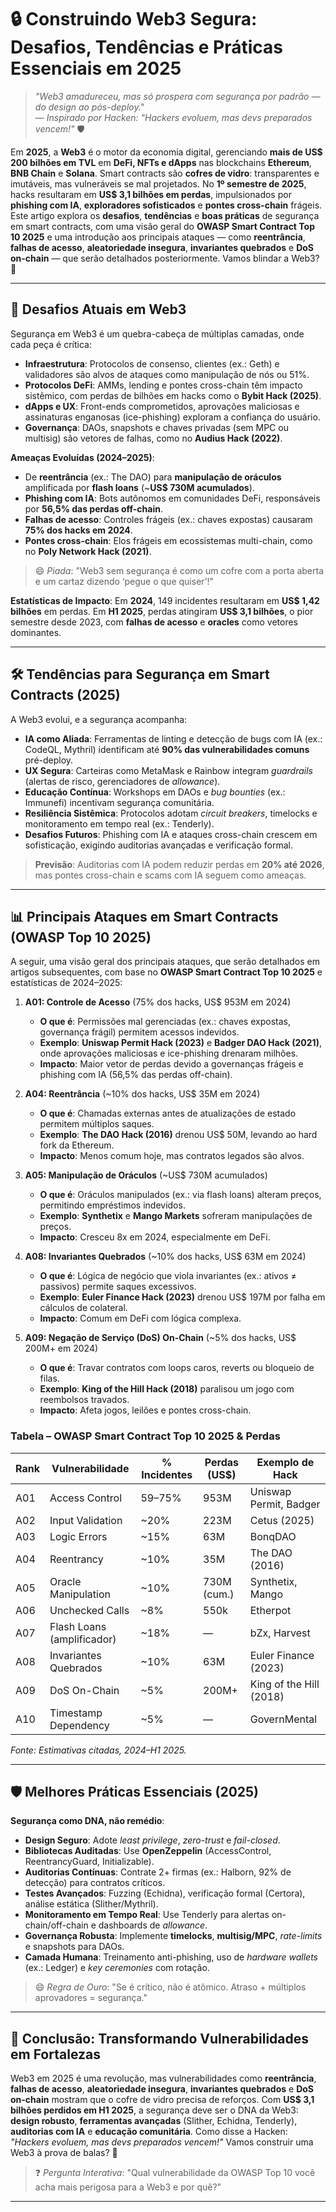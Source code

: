 # 🔒 **Construindo Web3 Segura: Desafios, Tendências e Práticas Essenciais em 2025**

> *"Web3 amadureceu, mas só prospera com segurança por padrão — do design ao pós-deploy."*  
> — *Inspirado por Hacken: "Hackers evoluem, mas devs preparados vencem!"* 🛡️

Em **2025**, a **Web3** é o motor da economia digital, gerenciando **mais de US$ 200 bilhões em TVL** em **DeFi, NFTs e dApps** nas blockchains **Ethereum**, **BNB Chain** e **Solana**. Smart contracts são **cofres de vidro**: transparentes e imutáveis, mas vulneráveis se mal projetados. No **1º semestre de 2025**, hacks resultaram em **US$ 3,1 bilhões em perdas**, impulsionados por **phishing com IA**, **exploradores sofisticados** e **pontes cross-chain** frágeis. Este artigo explora os **desafios**, **tendências** e **boas práticas** de segurança em smart contracts, com uma visão geral do **OWASP Smart Contract Top 10 2025** e uma introdução aos principais ataques — como **reentrância**, **falhas de acesso**, **aleatoriedade insegura**, **invariantes quebrados** e **DoS on-chain** — que serão detalhados posteriormente. Vamos blindar a Web3? 💪

---

## 🚨 **Desafios Atuais em Web3**

Segurança em Web3 é um quebra-cabeça de múltiplas camadas, onde cada peça é crítica:

- **Infraestrutura**: Protocolos de consenso, clientes (ex.: Geth) e validadores são alvos de ataques como manipulação de nós ou 51%.  
- **Protocolos DeFi**: AMMs, lending e pontes cross-chain têm impacto sistêmico, com perdas de bilhões em hacks como o **Bybit Hack (2025)**.  
- **dApps e UX**: Front-ends comprometidos, aprovações maliciosas e assinaturas enganosas (ice-phishing) exploram a confiança do usuário.  
- **Governança**: DAOs, snapshots e chaves privadas (sem MPC ou multisig) são vetores de falhas, como no **Audius Hack (2022)**.  

**Ameaças Evoluídas (2024–2025)**:  
- De **reentrância** (ex.: The DAO) para **manipulação de oráculos** amplificada por **flash loans** (~**US$ 730M acumulados**).  
- **Phishing com IA**: Bots autônomos em comunidades DeFi, responsáveis por **56,5% das perdas off-chain**.  
- **Falhas de acesso**: Controles frágeis (ex.: chaves expostas) causaram **75% dos hacks em 2024**.  
- **Pontes cross-chain**: Elos frágeis em ecossistemas multi-chain, como no **Poly Network Hack (2021)**.  

> 😄 *Piada*: "Web3 sem segurança é como um cofre com a porta aberta e um cartaz dizendo ‘pegue o que quiser’!"

**Estatísticas de Impacto**: Em **2024**, 149 incidentes resultaram em **US$ 1,42 bilhões** em perdas. Em **H1 2025**, perdas atingiram **US$ 3,1 bilhões**, o pior semestre desde 2023, com **falhas de acesso** e **oracles** como vetores dominantes.

---

## 🛠 **Tendências para Segurança em Smart Contracts (2025)**

A Web3 evolui, e a segurança acompanha:  
- **IA como Aliada**: Ferramentas de linting e detecção de bugs com IA (ex.: CodeQL, Mythril) identificam até **90% das vulnerabilidades comuns** pré-deploy.  
- **UX Segura**: Carteiras como MetaMask e Rainbow integram *guardrails* (alertas de risco, gerenciadores de *allowance*).  
- **Educação Contínua**: Workshops em DAOs e *bug bounties* (ex.: Immunefi) incentivam segurança comunitária.  
- **Resiliência Sistêmica**: Protocolos adotam *circuit breakers*, timelocks e monitoramento em tempo real (ex.: Tenderly).  
- **Desafios Futuros**: Phishing com IA e ataques cross-chain crescem em sofisticação, exigindo auditorias avançadas e verificação formal.  

> **Previsão**: Auditorias com IA podem reduzir perdas em **20% até 2026**, mas pontes cross-chain e scams com IA seguem como ameaças.

---

## 📊 **Principais Ataques em Smart Contracts (OWASP Top 10 2025)**

A seguir, uma visão geral dos principais ataques, que serão detalhados em artigos subsequentes, com base no **OWASP Smart Contract Top 10 2025** e estatísticas de 2024–2025:

1. **A01: Controle de Acesso** (75% dos hacks, US$ 953M em 2024)  
   - **O que é**: Permissões mal gerenciadas (ex.: chaves expostas, governança frágil) permitem acessos indevidos.  
   - **Exemplo**: **Uniswap Permit Hack (2023)** e **Badger DAO Hack (2021)**, onde aprovações maliciosas e ice-phishing drenaram milhões.  
   - **Impacto**: Maior vetor de perdas devido a governanças frágeis e phishing com IA (56,5% das perdas off-chain).  

2. **A04: Reentrância** (~10% dos hacks, US$ 35M em 2024)  
   - **O que é**: Chamadas externas antes de atualizações de estado permitem múltiplos saques.  
   - **Exemplo**: **The DAO Hack (2016)** drenou US$ 50M, levando ao hard fork da Ethereum.  
   - **Impacto**: Menos comum hoje, mas contratos legados são alvos.

3. **A05: Manipulação de Oráculos** (~US$ 730M acumulados)  
   - **O que é**: Oráculos manipulados (ex.: via flash loans) alteram preços, permitindo empréstimos indevidos.  
   - **Exemplo**: **Synthetix** e **Mango Markets** sofreram manipulações de preços.  
   - **Impacto**: Cresceu 8x em 2024, especialmente em DeFi.

4. **A08: Invariantes Quebrados** (~10% dos hacks, US$ 63M em 2024)  
   - **O que é**: Lógica de negócio que viola invariantes (ex.: ativos ≠ passivos) permite saques excessivos.  
   - **Exemplo**: **Euler Finance Hack (2023)** drenou US$ 197M por falha em cálculos de colateral.  
   - **Impacto**: Comum em DeFi com lógica complexa.

5. **A09: Negação de Serviço (DoS) On-Chain** (~5% dos hacks, US$ 200M+ em 2024)  
   - **O que é**: Travar contratos com loops caros, reverts ou bloqueio de filas.  
   - **Exemplo**: **King of the Hill Hack (2018)** paralisou um jogo com reembolsos travados.  
   - **Impacto**: Afeta jogos, leilões e pontes cross-chain.

### **Tabela – OWASP Smart Contract Top 10 2025 & Perdas**

| Rank | Vulnerabilidade            | % Incidentes | Perdas (US$) | Exemplo de Hack          |
|------|----------------------------|--------------|--------------|--------------------------|
| A01  | Access Control            | 59–75%       | 953M         | Uniswap Permit, Badger   |
| A02  | Input Validation          | ~20%         | 223M         | Cetus (2025)             |
| A03  | Logic Errors              | ~15%         | 63M          | BonqDAO                  |
| A04  | Reentrancy                | ~10%         | 35M          | The DAO (2016)           |
| A05  | Oracle Manipulation       | ~10%         | 730M (cum.)  | Synthetix, Mango         |
| A06  | Unchecked Calls           | ~8%          | 550k         | Etherpot                 |
| A07  | Flash Loans (amplificador)| ~18%         | —            | bZx, Harvest             |
| A08  | Invariantes Quebrados     | ~10%         | 63M          | Euler Finance (2023)     |
| A09  | DoS On-Chain              | ~5%          | 200M+        | King of the Hill (2018)  |
| A10  | Timestamp Dependency       | ~5%          | —            | GovernMental             |

*Fonte: Estimativas citadas, 2024–H1 2025.*

---

## 🛡️ **Melhores Práticas Essenciais (2025)**

**Segurança como DNA, não remédio**:  
- **Design Seguro**: Adote *least privilege*, *zero-trust* e *fail-closed*.  
- **Bibliotecas Auditadas**: Use **OpenZeppelin** (AccessControl, ReentrancyGuard, Initializable).  
- **Auditorias Contínuas**: Contrate 2+ firmas (ex.: Halborn, 92% de detecção) para contratos críticos.  
- **Testes Avançados**: Fuzzing (Echidna), verificação formal (Certora), análise estática (Slither/Mythril).  
- **Monitoramento em Tempo Real**: Use Tenderly para alertas on-chain/off-chain e dashboards de *allowance*.  
- **Governança Robusta**: Implemente **timelocks**, **multisig/MPC**, *rate-limits* e snapshots para DAOs.  
- **Camada Humana**: Treinamento anti-phishing, uso de *hardware wallets* (ex.: Ledger) e *key ceremonies* com rotação.  

> 😄 *Regra de Ouro*: "Se é crítico, não é atômico. Atraso + múltiplos aprovadores = segurança."

---

## 🎯 **Conclusão: Transformando Vulnerabilidades em Fortalezas**

Web3 em 2025 é uma revolução, mas vulnerabilidades como **reentrância**, **falhas de acesso**, **aleatoriedade insegura**, **invariantes quebrados** e **DoS on-chain** mostram que o cofre de vidro precisa de reforços. Com **US$ 3,1 bilhões perdidos em H1 2025**, a segurança deve ser o DNA da Web3: **design robusto**, **ferramentas avançadas** (Slither, Echidna, Tenderly), **auditorias com IA** e **educação comunitária**. Como disse a Hacken: *"Hackers evoluem, mas devs preparados vencem!"* Vamos construir uma Web3 à prova de balas? 💪

> ❓ *Pergunta Interativa*: "Qual vulnerabilidade da OWASP Top 10 você acha mais perigosa para a Web3 e por quê?"

---
